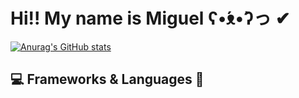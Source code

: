 # Hi!! My name is Miguel ʕ•́ᴥ•̀ʔっ ✔
[![Anurag's GitHub stats](https://github-readme-stats.vercel.app/api?username=EsFiaRn0)](https://github.com/anuraghazra/github-readme-stats)

## 💻 Frameworks & Languages 📝

